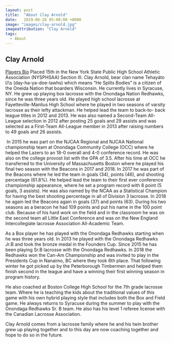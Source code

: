 ```yaml
---
layout: post
title:  "About Clay Arnold"
date:   2019-06-26 05:00:00 +0000
image: "images/clay-arnold.jpg"
imageattribution: "Clay Arnold"
tags:
  - About
---
```


## Clay Arnold
[Players Bio](/bio/clay-arnold/)
Placed 15th in the New York State Public High School Athletic Association (NYSPHSAA) Section III. Clay Arnold, bear clan name Tehayáto ̇l/\\s (day-ha-ya-doe-lawhs) which means “He Splits Bodies” is a citizen of the Oneida Nation that boarders Wisconsin. He currently lives in Syracuse, NY. He grew up playing box lacrosse with the Onondaga Nation Redhawks, since he was three years old. He played high school lacrosse at Fayetteville-Manlius High School where he played in two seasons of varsity lacrosse as their lefty attackman. He helped lead the team to back-to- back league titles in 2012 and 2013. He was also named a Second-Team All-League selection in 2012 after posting 25 goals and 29 assists and was selected as a First-Team All-League member in 2013 after raising numbers to 49 goals and 26 assists.

 In 2015 he was part on the NJCAA Regional and NJCAA National championship team at Onondaga Community College (OCC) where he helped the Lazers to an 18-0 overall and 4-0 conference record. He was also on the college provost list with the GPA of 3.5. After his time at OCC he transferred to the University of Massachusetts Boston where he played his final two season with the Beacons in 2017 and 2018. In 2017 he was part of the Beacons where he led the team in goals (34), points (46), and shooting percentage (61.8%). He helped lead the team to their first ever conference championship appearance, where he set a program record with 8 point (5 goals, 3 assists). He was also named by the NCAA as a Statistical Champion for having the best shooting percentage in all of Division 3 lacrosse. In 2018 he again led the Beacons again in goals (37) and points (63). During his two seasons as a beracon he had 109 points and put his name in the 100 point club. Because of his hard work on the field and in the classroom he was on the second team all Little East Conference and was on the New England Intercollegiate lacrosse Association All-Academic Team.

As a Box player he has played with the Onondaga Redhawks starting when he was three years old. In 2013 he played with the Onondaga Redhawks Jr.B and took the bronze medal in the Founders Cup. Since 2015 he has been playing Sr.B lacrosse with the Onondaga Redhawks. In 2018 the Redhawks won the Can-Am Championship and was invited to play in the Presidents Cup in Nanaimo, BC where they took 6th place. That following winter he got picked up by the Peterborough Timbermen and helped them finish second in the league and have a winning their first winning season in program history.

He also coached at Boston College High School for the 7th grade lacrosse team. Where he is teaching the kids about the traditional values of this game with his own hybrid playing style that includes both the Box and Field game. He always returns to Syracuse during the summer to play with the Onondaga Redhawks Sr. B team. He also has his level 1 referee license with the Canadian Lacrosse Association.

Clay Arnold comes from a lacrosse family where he and his twin brother grew up playing together and to this day are now coaching together and hope to do so in the future.
